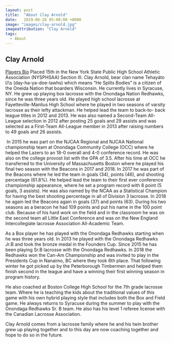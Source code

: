 ```yaml
---
layout: post
title:  "About Clay Arnold"
date:   2019-06-26 05:00:00 +0000
image: "images/clay-arnold.jpg"
imageattribution: "Clay Arnold"
tags:
  - About
---
```


## Clay Arnold
[Players Bio](/bio/clay-arnold/)
Placed 15th in the New York State Public High School Athletic Association (NYSPHSAA) Section III. Clay Arnold, bear clan name Tehayáto ̇l/\\s (day-ha-ya-doe-lawhs) which means “He Splits Bodies” is a citizen of the Oneida Nation that boarders Wisconsin. He currently lives in Syracuse, NY. He grew up playing box lacrosse with the Onondaga Nation Redhawks, since he was three years old. He played high school lacrosse at Fayetteville-Manlius High School where he played in two seasons of varsity lacrosse as their lefty attackman. He helped lead the team to back-to- back league titles in 2012 and 2013. He was also named a Second-Team All-League selection in 2012 after posting 25 goals and 29 assists and was selected as a First-Team All-League member in 2013 after raising numbers to 49 goals and 26 assists.

 In 2015 he was part on the NJCAA Regional and NJCAA National championship team at Onondaga Community College (OCC) where he helped the Lazers to an 18-0 overall and 4-0 conference record. He was also on the college provost list with the GPA of 3.5. After his time at OCC he transferred to the University of Massachusetts Boston where he played his final two season with the Beacons in 2017 and 2018. In 2017 he was part of the Beacons where he led the team in goals (34), points (46), and shooting percentage (61.8%). He helped lead the team to their first ever conference championship appearance, where he set a program record with 8 point (5 goals, 3 assists). He was also named by the NCAA as a Statistical Champion for having the best shooting percentage in all of Division 3 lacrosse. In 2018 he again led the Beacons again in goals (37) and points (63). During his two seasons as a beracon he had 109 points and put his name in the 100 point club. Because of his hard work on the field and in the classroom he was on the second team all Little East Conference and was on the New England Intercollegiate lacrosse Association All-Academic Team.

As a Box player he has played with the Onondaga Redhawks starting when he was three years old. In 2013 he played with the Onondaga Redhawks Jr.B and took the bronze medal in the Founders Cup. Since 2015 he has been playing Sr.B lacrosse with the Onondaga Redhawks. In 2018 the Redhawks won the Can-Am Championship and was invited to play in the Presidents Cup in Nanaimo, BC where they took 6th place. That following winter he got picked up by the Peterborough Timbermen and helped them finish second in the league and have a winning their first winning season in program history.

He also coached at Boston College High School for the 7th grade lacrosse team. Where he is teaching the kids about the traditional values of this game with his own hybrid playing style that includes both the Box and Field game. He always returns to Syracuse during the summer to play with the Onondaga Redhawks Sr. B team. He also has his level 1 referee license with the Canadian Lacrosse Association.

Clay Arnold comes from a lacrosse family where he and his twin brother grew up playing together and to this day are now coaching together and hope to do so in the future.
